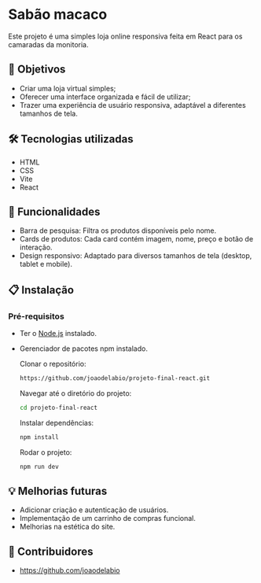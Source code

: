 
# Sabão macaco

Este projeto é uma simples loja online responsiva feita em React para os camaradas da monitoria.

## 🎯 Objetivos

- Criar uma loja virtual simples;
- Oferecer uma interface organizada e fácil de utilizar;
- Trazer uma experiência de usuário responsiva, adaptável a diferentes tamanhos de tela.

## 🛠️ Tecnologias utilizadas

- HTML
- CSS
- Vite
- React

## 🚀 Funcionalidades 

- Barra de pesquisa: Filtra os produtos disponíveis pelo nome.
- Cards de produtos: Cada card contém imagem, nome, preço e botão de interação.
- Design responsivo: Adaptado para diversos tamanhos de tela (desktop, tablet e mobile).

## 📋 Instalação

### Pré-requisitos

- Ter o [Node.js](https://nodejs.org/en) instalado.
- Gerenciador de pacotes npm instalado.

    Clonar o repositório: 

    ``` bash
    https://github.com/joaodelabio/projeto-final-react.git
    ```
    Navegar até o diretório do projeto:

    ``` bash
    cd projeto-final-react
    ```

    Instalar dependências:

    ```bash
    npm install
    ```

    Rodar o projeto:

    ```bash
    npm run dev
    ```

## 💡 Melhorias futuras

- Adicionar criação e autenticação de usuários.
- Implementação de um carrinho de compras funcional.
- Melhorias na estética do site.

## 👥 Contribuidores
- https://github.com/joaodelabio
